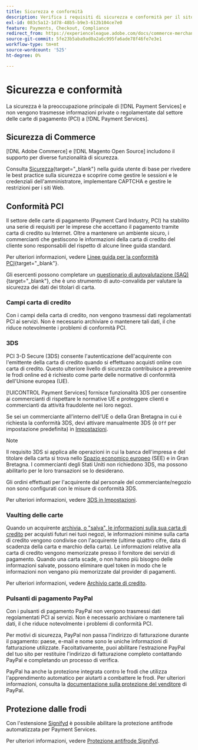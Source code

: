 ```yaml
---
title: Sicurezza e conformità
description: Verifica i requisiti di sicurezza e conformità per il sito.
exl-id: 083c5a12-1d78-48b5-b9e3-612b104ce7e0
feature: Payments, Checkout, Compliance
redirect_from: https://experienceleague.adobe.com/docs/commerce-merchant-services/payment-services/security.html
source-git-commit: 5fe23b5aba9ad0a2a6c995fa6ade78f46fe7e3e1
workflow-type: tm+mt
source-wordcount: '525'
ht-degree: 0%

---
```


# Sicurezza e conformità

La sicurezza è la preoccupazione principale di [!DNL Payment Services] e non vengono trasmesse informazioni private o regolamentate dal settore delle carte di pagamento (PCI) a [!DNL Payment Services].

## Sicurezza di Commerce

[!DNL Adobe Commerce] e [!DNL Magento Open Source] includono il supporto per diverse funzionalità di sicurezza.

Consulta [Sicurezza](https://docs.magento.com/user-guide/stores/security.html){target="_blank"} nella guida utente di base per rivedere le best practice sulla sicurezza e scoprire come gestire le sessioni e le credenziali dell&#39;amministratore, implementare CAPTCHA e gestire le restrizioni per i siti Web.

## Conformità PCI

Il settore delle carte di pagamento (Payment Card Industry, PCI) ha stabilito una serie di requisiti per le imprese che accettano il pagamento tramite carta di credito su Internet. Oltre a mantenere un ambiente sicuro, i commercianti che gestiscono le informazioni della carta di credito del cliente sono responsabili del rispetto di alcune linee guida standard.

Per ulteriori informazioni, vedere [Linee guida per la conformità PCI](https://docs.magento.com/user-guide/stores/compliance-pci.html){target="_blank"}.

Gli esercenti possono completare un [questionario di autovalutazione (SAQ)](https://www.pcisecuritystandards.org/pci_security/completing_self_assessment){target="_blank"}, che è uno strumento di auto-convalida per valutare la sicurezza dei dati dei titolari di carta.

### Campi carta di credito

Con i campi della carta di credito, non vengono trasmessi dati regolamentati PCI ai servizi. Non è necessario archiviare o mantenere tali dati, il che riduce notevolmente i problemi di conformità PCI.

### 3DS

PCI 3-D Secure (3DS) consente l&#39;autenticazione dell&#39;acquirente con l&#39;emittente della carta di credito quando si effettuano acquisti online con carta di credito. Questo ulteriore livello di sicurezza contribuisce a prevenire le frodi online ed è richiesto come parte delle normative di conformità dell&#39;Unione europea (UE).

[!UICONTROL Payment Services] fornisce funzionalità 3DS per consentire ai commercianti di rispettare le normative UE e proteggere clienti e commercianti da attività fraudolente nei loro negozi.

Se sei un commerciante all&#39;interno dell&#39;UE o della Gran Bretagna in cui è richiesta la conformità 3DS, devi attivare manualmente 3DS (è `Off` per impostazione predefinita) in [Impostazioni](settings.md#credit-card-fields).

>[!NOTE]
>
>Il requisito 3DS si applica alle operazioni in cui la banca dell&#39;impresa e del titolare della carta si trova nello [Spazio economico europeo](https://www.efta.int/eea) (SEE) e in Gran Bretagna. I commercianti degli Stati Uniti non richiedono 3DS, ma possono abilitarlo per le loro transazioni se lo desiderano.

Gli ordini effettuati per l&#39;acquirente dal personale del commerciante/negozio non sono configurati con le misure di conformità 3DS.

Per ulteriori informazioni, vedere [3DS in Impostazioni](settings.md#3ds).

### Vaulting delle carte

Quando un acquirente [archivia, o &quot;salva&quot;, le informazioni sulla sua carta di credito](vaulting.md) per acquisti futuri nei tuoi negozi, le informazioni minime sulla carta di credito vengono condivise con l&#39;acquirente (ultime quattro cifre, data di scadenza della carta e marchio della carta). Le informazioni relative alla carta di credito vengono memorizzate presso il fornitore dei servizi di pagamento. Quando una carta scade, o non hanno più bisogno delle informazioni salvate, possono eliminare quel token in modo che le informazioni non vengano più memorizzate dal provider di pagamenti.

Per ulteriori informazioni, vedere [Archivio carte di credito](vaulting.md).

### Pulsanti di pagamento PayPal

Con i pulsanti di pagamento PayPal non vengono trasmessi dati regolamentati PCI ai servizi. Non è necessario archiviare o mantenere tali dati, il che riduce notevolmente i problemi di conformità PCI.

Per motivi di sicurezza, PayPal non passa l&#39;indirizzo di fatturazione durante il pagamento: paese, e-mail e nome sono le uniche informazioni di fatturazione utilizzate. Facoltativamente, puoi abilitare l&#39;estrazione PayPal del tuo sito per restituire l&#39;indirizzo di fatturazione completo contattando PayPal e completando un processo di verifica.

PayPal ha anche la protezione integrata contro le frodi che utilizza l&#39;apprendimento automatico per aiutarti a combattere le frodi. Per ulteriori informazioni, consulta la [documentazione sulla protezione del venditore](https://www.paypal.com/us/webapps/mpp/security/seller-protection) di PayPal.

## Protezione dalle frodi

Con l&#39;estensione [Signifyd](https://commercemarketplace.adobe.com/signifyd-module-connect.html) è possibile abilitare la protezione antifrode automatizzata per Payment Services.

Per ulteriori informazioni, vedere [Protezione antifrode Signifyd](fraud-protection.md).

